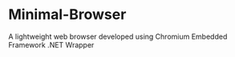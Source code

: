 # Minimal-Browser
A lightweight web browser developed using Chromium Embedded Framework .NET Wrapper
